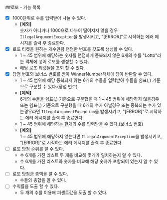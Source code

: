 ##로또 - 기능 목록
- [x] 1000단위로 수를 입력받아 나눌 수 있다.
  - __[예외]__</br>
  숫자가 아니거나 1000으로 나누어 떨어지지 않을 경우 `IllegalArgumentException`을 발생시키고, "[ERROR]"로 시작하는 에러 메시지를 출력 후 종료한다.
- [x] 로또 티켓을 원하는 개수만큼 랜덤한 번호를 갖도록 생성할 수 있다.  
  - 1 ~ 45 범위에 해당하는 숫자를 랜덤하게 중복되지 않은 6개의 수를 "Lotto"라는 객체에 넣어 로또를 생성할 수 있다.
  - 해당 로또 티켓들을 조회 할 수 있다.
- [x] 당첨 번호와 보너스 번호를 받아 WinnerNumber객체에 담아 반환할 수 있다.
    - 1 ~ 45 범위에 해당 중복되지 않는 6개의 수들을 입력받아 수들을 쉼표(,) 기준으로 구분할 수 있다.(당첨 번호)
    - __[예외]__</br>
      6개의 수들을 쉼표(,) 기준으로 구분했을 때 1 ~ 45 범위에 해당하지 않을경우 또는 쉼표(,) 기준으로 구분했을 때 6개의 수가 아닐경우 또는 중복되는 수가 있는경우라면 `IllegalArgumentException`을 발생시키고, "[ERROR]"로 시작하는 에러 메시지를 출력 후 종료한다.
    - 1 ~ 45 범위에 해당하는 한개의 수를 입력받을 수 있다.(보너스 번호)
    - __[예외]__ </br>
      1 ~ 45 범위에 해당하지 않는다면 `IllegalArgumentException`을 발생시키고, "[ERROR]"로 시작하는 에러 메시지를 출력 후 종료한다.
- [ ] 로또 당첨 순위를 알 수 있다.
    - 수 6개를 가진 리스트 두 개를 비교해 몇개가 일치하는지 알 수 있다.
    - 수 6개를 가진 리스트와 숫자를 비교해 해당 숫자가 포함되어 있는지 알 수 있다.
- [ ] 로또 당첨금 총액을 알 수 있다.
    - 수들의 총합을 알 수 있다.
- [ ] 수익률을 도출 할 수 있다.
    - 두 개의 수를 이용해 퍼센트값을 도출 할 수 있다.</br></br>
